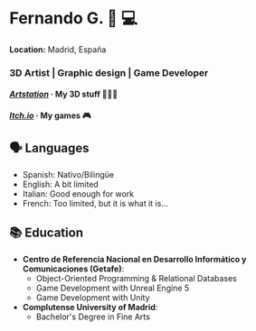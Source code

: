 <!-- ## Hi there 👋

<!--
**CatalistaPOO/CatalistaPOO** is a ✨ _special_ ✨ repository because its `README.md` (this file) appears on your GitHub profile.
-->

# Fernando G. 🎨 💻
**Location:** Madrid, España 
### 3D Artist | Graphic design | Game Developer
#### ***[Artstation](https://catalista.artstation.com)***  · My 3D stuff 🗿🧊🌐
#### ***[Itch.io](https://catalista.itch.io)***  · My games 🎮
## 🗣️ **Languages**
- Spanish: Nativo/Bilingüe  
- English: A bit limited 
- Italian: Good enough for work
- French: Too limited, but it is what it is...

## 📚 **Education**
- **Centro de Referencia Nacional en Desarrollo Informático y Comunicaciones (Getafe)**:  
  - Object-Oriented Programming & Relational Databases 
  - Game Development with Unreal Engine 5 
  - Game Development with Unity
- **Complutense University of Madrid**:  
  - Bachelor's Degree in Fine Arts 
